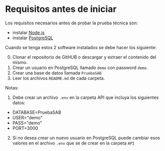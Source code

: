 # Requisitos antes de iniciar

Los requisitos necesarios antes de probar la prueba técnica son:

- instalar [Node.js](https://nodejs.org/en/download)
- instalar [PostgreSQL](https://www.postgresql.org/download/)

Cuando se tenga estos 2 software instalados se debe hacer los siguiente:

0. Clonar el repositorio de GitHUB o descargar y extraer el contenido del mismo.
1. Crear un usuario en PostgreSQL llamado `demo` con password `demo`.
2. Crear una base de datos llamada `PruebaSAB`
3. Leer los archivos `README.md` de cada carpeta.

Notas: 
1. Debe crear un archivo `.env` en la carpeta API que incluya los siguientes datos:
 - DATABASE=PruebaSAB
 - USER="demo"
 - PASS="demo"
 - PORT=3000
2. Si no desea crear un nuevo usuario en PostgreSQL puede cambiar esos valores en el archivo `.env` que se de crear en la carpeta `API`
